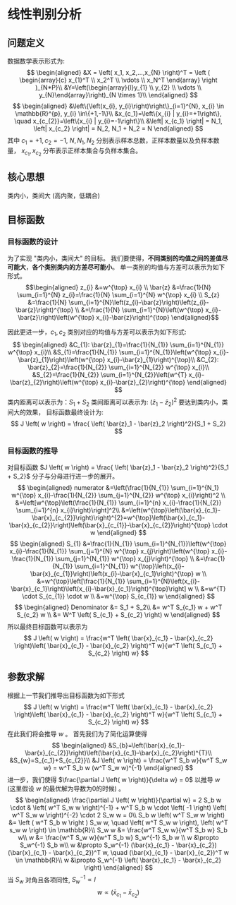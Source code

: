 # 线性判别分析
## 问题定义
数据数学表示形式为:
$$
\begin{aligned}
&X = \left( x_1, x_2,...,x_{N} \right)^T = \left (
\begin{array}{c}
x_{1}^T \\
x_2^T \\
\vdots \\
x_N^T 
\end{array}
\right )_{N*P}\\
&Y=\left(\begin{array}{l}y_{1} \\ y_{2} \\ \vdots \\ y_{N}\end{array}\right)_{N \times 1}\\
\end{aligned}
$$
$$
\begin{aligned}
&\left\{\left(x_{i}, y_{i}\right)\right\}_{i=1}^{N}, x_{i} \in \mathbb{R}^{p}, y_{i} \in\{+1,-1\}\\
&x_{c_1}=\left\{x_{i} | y_{i}=+1\right\}, \quad x_{c_{2}}=\left\{x_{i} | y_{i}=-1\right\}\\
&\left| x_{c_1} \right| = N_1, \left| x_{c_2} \right| = N_2, N_1 + N_2 = N
\end{aligned}
$$
其中 $c_1 = +1, c_2 = -1$, $N, N_1, N_2$ 分别表示样本总数，正样本数量以及负样本数量， $x_{c_1}, x_{c_2}$ 分布表示正样本集合与负样本集合。
## 核心思想
类内小，类间大 (高内聚，低耦合)
## 目标函数
### 目标函数的设计
为了实现 "类内小，类间大" 的目标。
我们要使得，**不同类别的均值之间的差值尽可能大**，**各个类别类内的方差尽可能小**。
单一类别的均值与方差可以表示为如下形式。
$$\begin{aligned} z_{i} &=w^{\top} x_{i} \\ \bar{z} &=\frac{1}{N} \sum_{i=1}^{N} z_{i}=\frac{1}{N} \sum_{i=1}^{N} w^{\top} x_{i} \\ S_{z} &=\frac{1}{N} \sum_{i=1}^{N}\left(z_{i}-\bar{z}\right)\left(z_{i}-\bar{z}\right)^{\top} \\ &=\frac{1}{N} \sum_{i=1}^{N}\left(w^{\top} x_{i}-\bar{z}\right)\left(w^{\top} x_{i}-\bar{z}\right)^{\top} \end{aligned}$$

因此更进一步，$c_1, c_2$ 类别对应的均值与方差可以表示为如下形式:
$$
\begin{aligned}
&C_{1}: \bar{z}_{1}=\frac{1}{N_{1}} \sum_{i=1}^{N_{1}} w^{\top} x_{i}\\
&S_{1}=\frac{1}{N_{1}} \sum_{i=1}^{N_{1}}\left(w^{\top} x_{i}-\bar{z}_{1}\right)\left(w^{\top} x_{i}-\bar{z}_{1}\right)^{\top}\\
&C_{2}: \bar{z}_{2}=\frac{1}{N_{2}} \sum_{i=1}^{N_{2}} w^{\top} x_{i}\\
&S_{2}=\frac{1}{N_{2}} \sum_{i=1}^{N_{2}}\left(w^{T} x_{i}-\bar{z}_{2}\right)\left(w^{\top} x_{i}-\bar{z}_{2}\right)^{\top}
\end{aligned}
$$
类内距离可以表示为：$S_1 + S_2$
类间距离可以表示为: $\left( \bar{z}_1 - \bar{z}_{2} \right)^{2}$
要达到类内小，类间大的效果， 目标函数最终设计为:
$$
J \left( w \right) = \frac{ \left( \bar{z}_1 - \bar{z}_2 \right)^2}{S_1 + S_2}
$$
### 目标函数的推导
对目标函数 $J \left( w \right) = \frac{ \left( \bar{z}_1 - \bar{z}_2 \right)^2}{S_1 + S_2}$ 分子与分母进行进一步的展开。
$$
\begin{aligned}
numerator &=\left(\frac{1}{N_{1}} \sum_{i=1}^{N_1} w^{\top} x_{i}-\frac{1}{N_{2}} \sum_{j=1}^{N_{2}} w^{\top} x_{i}\right)^2 \\
&=\left[w^{\top}\left(\frac{1}{N_{1}} \sum_{i=1}^{n} x_{i}-\frac{1}{N_{2}} \sum_{i=1}^{n} x_{i}\right)\right]^2\\
&=\left(w^{\top}\left(\bar{x}_{c_1}-\bar{x}_{c_{2}}\right)\right)^{2}=w^{\top}\left(\bar{x}_{c_1}-\bar{x}_{c_{2}}\right)\left(\bar{x}_{c_{1}}-\bar{x}_{c_{2}}\right)^{\top} \cdot w
\end{aligned}
$$
$$
\begin{aligned}
S_{1} &=\frac{1}{N_{1}} \sum_{i=1}^{N_{1}}\left(w^{\top} x_{i}-\frac{1}{N_{1}} \sum_{j=1}^{N} w^{\top} x_{j}\right)\left(w^{\top} x_{i}-\frac{1}{N_{1}} \sum_{j=1}^{N_{1}} w^{\top} x_{j}\right)^{\top} \\
&=\frac{1}{N_{1}} \sum_{i=1}^{N_{1}} w^{\top}\left(x_{i}- \bar{x}_{c_{1}}\right)\left(x_{i}-\bar{x}_{c_1}\right)^{\top} w \\
&=w^{\top}\left[\frac{1}{N_{1}} \sum_{i=1}^{N}\left(x_{i}-\bar{x}_{c_1}\right)\left(x_{i}-\bar{x}_{c_1}\right)^{\top}\right] w \\
&=w^{T} \cdot S_{c_{1}} \cdot w \\
&=w^{\top} S_{c_{1}} w
\end{aligned}
$$
$$
\begin{aligned}
Denominator &= S_1 + S_2\\ 
&= w^T S_{c_1} w + w^T S_{c_2} w \\
&= W^T \left( S_{c_1} + S_{c_2} \right) w
\end{aligned}
$$
所以最终目标函数可以表示为
$$
J \left( w \right) = \frac{w^T \left( \bar{x}_{c_1} - \bar{x}_{c_2} \right)\left( \bar{x}_{c_1} - \bar{x}_{c_2} \right)^T w}{w^T \left( S_{c_1} + S_{c_2} \right) w}
$$
## 参数求解
根据上一节我们推导出目标函数为如下形式 
$$
J \left( w \right) = \frac{w^T \left( \bar{x}_{c_1} - \bar{x}_{c_2} \right)\left( \bar{x}_{c_1} - \bar{x}_{c_2} \right)^T w}{w^T \left( S_{c_1} + S_{c_2} \right) w}
$$
在此我们将会推导 $w$ 。 
首先我们为了简化运算使得
$$
\begin{aligned}
&S_{b}=\left(\bar{x}_{c_1}-\bar{x}_{c_{2}}\right)\left(\bar{x}_{c_1}-\bar{x}_{c_2}\right)^{T}\\
&S_{w}=S_{c_1}+S_{c_{2}}\\
&J \left( w \right) = \frac{w^T S_b w}{w^T S_w w} = w^T S_b w (w^T S_w w)^{-1}
\end{aligned}
$$
进一步，我们使得 $\frac{\partial J \left( w \right)}{\delta w} = 0$ 以推导 $w$ (这里假设 $w$ 的最优解为导数为0的时候) 。
$$
\begin{aligned}
\frac{\partial J \left( w \right)}{\partial w} = 2 S_b w \cdot & \left( w^T S_w w \right)^{-1} + w^T S_b w \cdot \left( -1 \right) \left( w^T S_w w \right)^{-2} \cdot 2 S_w w  = 0\\
S_b w \left( w^T S_w w \right) &= \left ( w^T S_b w \right ) S_w w, \quad \left( w^T S_w w \right), \left( w^T s_w w \right) \in \mathbb{R}\\
S_w w &= \frac{w^T S_w w}{w^T S_b w} S_b w\\
    w &= \frac{w^T S_w w}{w^T S_b w} S_w^{-1} S_b w \\
    w &\propto S_w^{-1} S_b w\\
    w &\propto S_w^{-1} (\bar{x}_{c_1} - \bar{x}_{c_2}) (\bar{x}_{c_1} - \bar{x}_{c_2})^T w, \quad (\bar{x}_{c_1} - \bar{x}_{c_2})^T w \in \mathbb{R}\\
    w &\propto S_w^{-1} \left( \bar{x}_{c_1} - \bar{x}_{c_2} \right)
\end{aligned}
$$
当 $S_w$ 对角且各项同性, $S_w^{-1} \propto I$ 
$$
w  \propto \left( \bar{x}_{c_1} - \bar{x}_{c_2} \right)
$$


